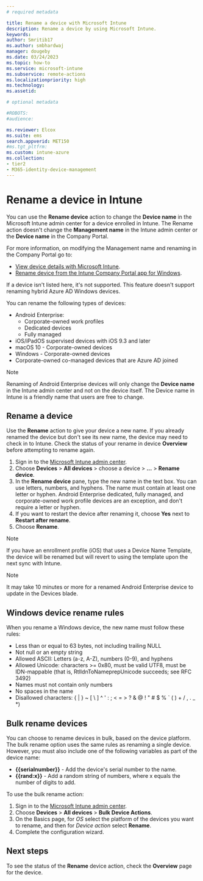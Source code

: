 ```yaml
---
# required metadata

title: Rename a device with Microsoft Intune
description: Rename a device by using Microsoft Intune.
keywords:
author: Smritib17
ms.author: smbhardwaj
manager: dougeby
ms.date: 03/24/2023
ms.topic: how-to
ms.service: microsoft-intune
ms.subservice: remote-actions
ms.localizationpriority: high
ms.technology:
ms.assetid: 

# optional metadata

#ROBOTS:
#audience:

ms.reviewer: Elcox 
ms.suite: ems
search.appverid: MET150
#ms.tgt_pltfrm:
ms.custom: intune-azure
ms.collection:
- tier2
- M365-identity-device-management
---
```


# Rename a device in Intune

You can use the **Rename device** action to change the **Device name** in the Microsoft Intune admin center for a device enrolled in Intune. The Rename action doesn't change the **Management name** in the Intune admin center or the **Device name** in the Company Portal.

For more information, on modifying the Management name and renaming in the Company Portal go to:

- [View device details with Microsoft Intune](../remote-actions/device-inventory.md#hardware-device-details).
- [Rename device from the Intune Company Portal app for Windows](../user-help/rename-your-device-cpapp.md). 

If a device isn't listed here, it's not supported. This feature doesn't support renaming hybrid Azure AD Windows devices.

You can rename the following types of devices:

- Android Enterprise:
  - Corporate-owned work profiles
  - Dedicated devices
  - Fully managed
- iOS/iPadOS supervised devices with iOS 9.3 and later
- macOS 10 - Corporate-owned devices
- Windows - Corporate-owned devices
- Corporate-owned co-managed devices that are Azure AD joined

> [!NOTE]
> Renaming of Android Enterprise devices will only change the **Device name** in the Intune admin center and not on the device itself. The Device name in Intune is a friendly name that users are free to change.

## Rename a device

Use the **Rename** action to give your device a new name. If you already renamed the device but don't see its new name, the device may need to check in to Intune. Check the status of your rename in device **Overview** before attempting to rename again.

1. Sign in to the [Microsoft Intune admin center](https://go.microsoft.com/fwlink/?linkid=2109431).
2. Choose **Devices** > **All devices** > choose a device > **...** > **Rename device**.
3. In the **Rename device** pane, type the new name in the text box. You can use letters, numbers, and hyphens. The name must contain at least one letter or hyphen. Android Enterprise dedicated, fully managed, and corporate-owned work profile devices are an exception, and don't require a letter or hyphen.
4. If you want to restart the device after renaming it, choose **Yes** next to **Restart after rename**.
5. Choose **Rename**.

> [!NOTE]
> If you have an enrollment profile (iOS) that uses a Device Name Template, the device will be renamed but will revert to using the template upon the next sync with Intune.

> [!NOTE]
> It may take 10 minutes or more for a renamed Android Enterprise device to update in the Devices blade.

## Windows device rename rules

When you rename a Windows device, the new name must follow these rules:

- Less than or equal to 63 bytes, not including trailing NULL
- Not null or an empty string
- Allowed ASCII: Letters (a-z, A-Z), numbers (0-9), and hyphens
- Allowed Unicode: characters >= 0x80, must be valid UTF8, must be IDN-mappable (that is, RtlIdnToNameprepUnicode succeeds; see RFC 3492)
- Names must not contain only numbers
- No spaces in the name
- Disallowed characters: { | } ~ [ \ ] ^ ' : ; < = > ? & @ ! " # $ % ` ( ) + / , . _ *)

## Bulk rename devices

You can choose to rename devices in bulk, based on the device platform. The bulk rename option uses the same rules as renaming a single device. However, you must also include one of the following variables as part of the device name:

- **{{serialnumber}}** - Add the device's serial number to the name.
- **{{rand:x}}** - Add a random string of numbers, where x equals the number of digits to add.

To use the bulk rename action:

1. Sign in to the [Microsoft Intune admin center](https://go.microsoft.com/fwlink/?linkid=2109431).
2. Choose **Devices** > **All devices** > **Bulk Device Actions**.
3. On the Basics page, for *OS* select the platform of the devices you want to rename, and then for *Device action* select **Rename**.
4. Complete the configuration wizard.

## Next steps

To see the status of the **Rename** device action, check the **Overview** page for the device.
